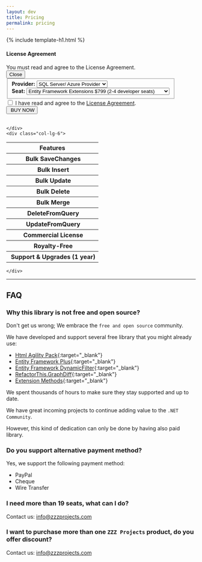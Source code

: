 ```yaml
---
layout: dev
title: Pricing
permalink: pricing
---
```


{% include template-h1.html %}

<div class="row">
	<div class="col-lg-6">
	
<!-- validation !-->
<div id="error_validation" class="modal fade" tabindex="-1" role="dialog" aria-labelledby="modal_agreement" aria-hidden="true">
	<div class="modal-dialog" role="document">
		<div class="modal-content">
			<div class="modal-header">
				<h4 class="modal-title" id="modal_agreement">License Agreement</h4>
			</div>
			<div class="modal-body bg-danger">
				You must read and agree to the License Agreement.
			</div>
			<div class="modal-footer">
				<button type="button" class="btn btn-secondary" data-dismiss="modal">Close</button>
			</div>
		</div>
	</div>
</div>
			
<form action="https://www.paypal.com/cgi-bin/webscr" method="post" target="_top" onsubmit="return purchase_validate()" style="width:450px;">
	<input type="hidden" name="cmd" value="_s-xclick">
	<input type="hidden" name="currency_code" value="USD">
	<fieldset class="form-group">
		<input type="hidden" name="on0" value="Seats">
		<label><b>Provider:</b></label> 
		<select id="provider_type" name="hosted_button_id" class="form-control" onchange="selectProduct()">
			<option value="GS977QXB98R2C">SQL Server/ Azure Provider</option>
			<option value="27ML36DSMHEQA">Oracle Provider</option>
			<option value="32JM43GUXW4ZW">MySQL Provider</option>
			<option value="TSCZ2KCM9QBVY">PostgreSQL</option>
			<option value="5WVPWVNDGRHH6">SQL Compact Provider</option>
			<option value="55WDUT7ENJBKU">SQLite Provider</option>
			<option value="TSCGQDC4YR2MQ">ALL Providers</option>
		</select> 
		<br />
		<label><b>Seat:</b></label> 
		<select id="product_option" name="os0" class="form-control">
			<option id="seat1" value="1 seat">Entity Framework Extensions $599 (1 developer seat)</option>
			<option id="seat2_4" value="2-4 seats" selected>Entity Framework Extensions $799 (2-4 developer seats)</option>
			<option id="seat5_9" value="5-9 seats">Entity Framework Extensions $999 (5-9 developer seats)</option>
			<option id="seat10_14" value="10-14 seats">Entity Framework Extensions $1199 (10-14 developer seats)</option>
			<option id="seat15_19" value="15-19 seats">Entity Framework Extensions $1399 (15-19 developer seats)</option>
		</select> 
	</fieldset>
	<div class="checkbox">
		<label>
			<input id="agree_agreement" type="checkbox">&nbsp;I have read and agree to the <a href="http://www.zzzprojects.com/license-agreement/" target="_blank">License Agreement</a>.
		</label>
	</div>
	<button type="submit" class="btn btn-success btn-lg"><span><i class="fa fa-shopping-cart"></i>&nbsp;<span>BUY NOW</span></span></button>
	<br /><br />
</form>	

	</div>
	<div class="col-lg-6">
	
<table class="table table-hover table-bordered" style="width: 340px;">
	<thead class="thead-inverse">
		<tr>
			<th>Features</th>
		</tr>
	</thead>
	<tbody>
		<tr>
			<th><i class="fa fa-check-square-o"></i>&nbsp;Bulk SaveChanges</th>
		</tr>
		<tr>
			<th><i class="fa fa-check-square-o"></i>&nbsp;Bulk Insert</th>
		</tr>
		<tr>
			<th><i class="fa fa-check-square-o"></i>&nbsp;Bulk Update</th>
		</tr>
		<tr>
			<th><i class="fa fa-check-square-o"></i>&nbsp;Bulk Delete</th>
		</tr>
		<tr>
			<th><i class="fa fa-check-square-o"></i>&nbsp;Bulk Merge</th>
		</tr>
		<tr>
			<th><i class="fa fa-check-square-o"></i>&nbsp;DeleteFromQuery</th>
		</tr>
		<tr>
			<th><i class="fa fa-check-square-o"></i>&nbsp;UpdateFromQuery</th>
		</tr>
		<tr>
			<th><i class="fa fa-check-square-o"></i>&nbsp;Commercial License</th>
		</tr>
		<tr>
			<th><i class="fa fa-check-square-o"></i>&nbsp;Royalty-Free</th>
		</tr>
		<tr>
			<th><i class="fa fa-check-square-o"></i>&nbsp;Support & Upgrades (1 year)</th>
		</tr>
	</tbody>
</table>

	</div>
</div>


--- 

## FAQ

### Why this library is not free and open source?
Don't get us wrong; We embrace the `free and open source` community.

We have developed and support several free library that you might already use:
- [Html Agility Pack](http://html-agility-pack.net/){:target="_blank"}
- [Entity Framework Plus](http://entityframework-plus.net/){:target="_blank"}
- [Entity Framework DynamicFilter](https://github.com/zzzprojects/EntityFramework.DynamicFilters){:target="_blank"}
- [RefactorThis.GraphDiff](https://github.com/zzzprojects/GraphDiff){:target="_blank"}
- [Extension Methods](https://github.com/zzzprojects/Z.ExtensionMethods){:target="_blank"}

We spent thousands of hours to make sure they stay supported and up to date.

We have great incoming projects to continue adding value to the `.NET Community`.

However, this kind of dedication can only be done by having also paid library.

### Do you support alternative payment method?
Yes, we support the following payment method:

- PayPal
- Cheque
- Wire Transfer

### I need more than 19 seats, what can I do?
Contact us: <a href="mailto:info@zzzprojects.com">info@zzzprojects.com</a>

### I want to purchase more than one `ZZZ Projects` product, do you offer discount?
Contact us: <a href="mailto:info@zzzprojects.com">info@zzzprojects.com</a>

<style>
.fa-check-square-o {
    color: #449d44;
}
</style>